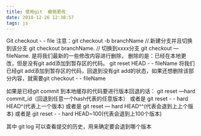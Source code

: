 ```yaml
---
title: 使用git  撤销更改
date: 2018-12-26 12:38:57
tags: js
---
```

Git checkout  - -  file 
        注意：git checkout -b branchName    //.新建分支并且切换到该分支
                    git checkout branchName.     // 切换到xxxx分支
         git checkout — fileName. 是将我们最新的一些修改内容进行删除，
删除的是：已经在本地更改，但是没有git add添加到暂存区的代码。
        git reset HEAD - - fileName  将我们已经git add添加到暂存区的代码，回退到没有git add的状态，如果还想删除该部分内容，就需要git checkout - -  fileName
      

如果是已经git commit 到本地缓存的代码要进行版本回退的话：
  git reset —hard commit_id（回退到任意一个hash代表的任意版本）
或者是 git reset - - hard HEAD^(代表上一个版本)
或者是 git reset — hard HEAD^^(代表会退到上上个版本)
或者是 git reset - - hard HEAD~100(代表会退到上100个版本)


其中 git log 可以查看提交的历史，用来确定要会退到哪个版本
